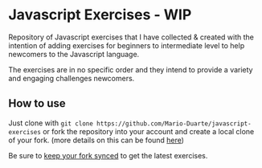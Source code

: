 # Javascript Exercises - WIP

Repository of Javascript exercises that I have collected &amp; created with the intention of adding exercises for beginners to intermediate level to help newcomers to the Javascript language.

The exercises are in no specific order and they intend to provide a variety and engaging challenges newcomers.

## How to use

Just clone with `git clone https://github.com/Mario-Duarte/javascript-exercises` or fork the repository into your account and create a local clone of your fork. (more details on this can be found [here](https://docs.github.com/en/github/getting-started-with-github/fork-a-repo#step-2-create-a-local-clone-of-your-fork))

Be sure to [keep your fork synced](https://docs.github.com/en/github/getting-started-with-github/fork-a-repo#keep-your-fork-synced) to get the latest exercises.
